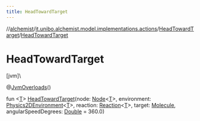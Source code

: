 ```yaml
---
title: HeadTowardTarget
---
```

//[alchemist](../../../index.html)/[it.unibo.alchemist.model.implementations.actions](../index.html)/[HeadTowardTarget](index.html)/[HeadTowardTarget](-head-toward-target.html)



# HeadTowardTarget



[jvm]\




@[JvmOverloads](https://kotlinlang.org/api/latest/jvm/stdlib/kotlin.jvm/-jvm-overloads/index.html)()



fun <[T](index.html)> [HeadTowardTarget](-head-toward-target.html)(node: [Node](../../it.unibo.alchemist.model.interfaces/-node/index.html)<[T](index.html)>, environment: [Physics2DEnvironment](../../it.unibo.alchemist.model.interfaces.environments/-physics2-d-environment/index.html)<[T](index.html)>, reaction: [Reaction](../../it.unibo.alchemist.model.interfaces/-reaction/index.html)<[T](index.html)>, target: [Molecule](../../it.unibo.alchemist.model.interfaces/-molecule/index.html), angularSpeedDegrees: [Double](https://kotlinlang.org/api/latest/jvm/stdlib/kotlin/-double/index.html) = 360.0)




